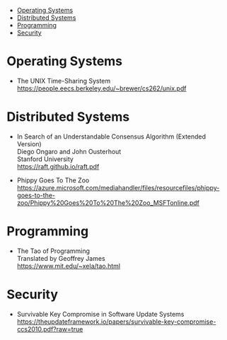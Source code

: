 - [Operating Systems](#operating-systems)
- [Distributed Systems](#distributed-systems)
- [Programming](#programming)
- [Security](#security)

# Operating Systems

- The UNIX Time-Sharing System\
  https://people.eecs.berkeley.edu/~brewer/cs262/unix.pdf

# Distributed Systems

- In Search of an Understandable Consensus Algorithm (Extended Version)\
  Diego Ongaro and John Ousterhout\
  Stanford University\
  https://raft.github.io/raft.pdf

- Phippy Goes To The Zoo\
  https://azure.microsoft.com/mediahandler/files/resourcefiles/phippy-goes-to-the-zoo/Phippy%20Goes%20To%20The%20Zoo_MSFTonline.pdf
  
# Programming

- The Tao of Programming\
  Translated by Geoffrey James\
  https://www.mit.edu/~xela/tao.html
  
# Security

- Survivable Key Compromise in Software Update Systems\
  https://theupdateframework.io/papers/survivable-key-compromise-ccs2010.pdf?raw=true
